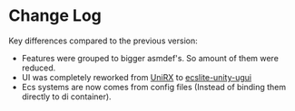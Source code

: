 # Change Log
Key differences compared to the previous version:
- Features were grouped to bigger asmdef's. So amount of them were reduced.
- UI was completely reworked from [UniRX](https://github.com/neuecc/UniRx/tree/master) to [ecslite-unity-ugui](https://github.com/Leopotam/ecslite-unity-ugui)
- Ecs systems are now comes from config files (Instead of binding them directly to di container).